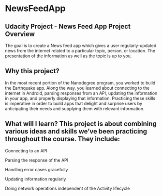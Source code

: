 # NewsFeedApp
Udacity Project - News Feed App
Project Overview
----------
The goal is to create a News feed app which gives a user regularly-updated news from the internet related 
to a particular topic, person, or location. The presentation of the information as well as the topic is 
up to you.

Why this project?
----------
In the most recent portion of the Nanodegree program, you worked to build the Earthquake app. Along the 
way, you learned about connecting to the internet in Android, parsing responses from an API, updating 
the information in your app, and properly displaying that information. Practicing these skills is 
imperative in order to build apps that delight and surprise users by anticipating their needs and 
supplying them with relevant information.

What will I learn?
This project is about combining various ideas and skills we’ve been practicing throughout the course. 
They include:
----------

Connecting to an API

Parsing the response of the API

Handling error cases gracefully

Updating information regularly

Doing network operations independent of the Activity lifecycle

